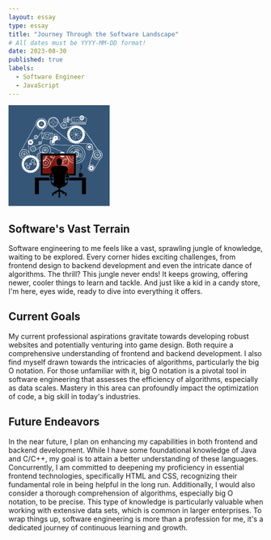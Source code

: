 ```yaml
---
layout: essay
type: essay
title: "Journey Through the Software Landscape"
# All dates must be YYYY-MM-DD format!
date: 2023-08-30
published: true
labels:
  - Software Engineer
  - JavaScript
---
```


<img width="200px" class="rounded float-start pe-4" src="../img/314imageessay.jpg">

## Software's Vast Terrain
Software engineering to me feels like a vast, sprawling jungle of knowledge, waiting to be explored. Every corner hides exciting challenges, from frontend design to backend development and even the intricate dance of algorithms. The thrill? This jungle never ends! It keeps growing, offering newer, cooler things to learn and tackle. And just like a kid in a candy store, I'm here, eyes wide, ready to dive into everything it offers.

## Current Goals

My current professional aspirations gravitate towards developing robust websites and potentially venturing into game design. Both  require a comprehensive understanding of frontend and backend development.  I also  find myself drawn towards the intricacies of algorithms, particularly the big O notation. For those unfamiliar with it, big O notation is a pivotal tool in software engineering that assesses the efficiency of algorithms, especially as data scales. Mastery in this area can profoundly impact the optimization of code, a big skill in today's industries.

## Future Endeavors

In the near future, I plan on enhancing my capabilities in both frontend and backend development. While I have some foundational knowledge of Java and C/C++, my goal is to attain a better understanding of these languages. Concurrently, I am committed to deepening my proficiency in essential frontend technologies, specifically HTML and CSS, recognizing their fundamental role in being helpful in the long run. Additionally, I would also consider a thorough comprehension of algorithms, especially big O notation, to be precise. This type of  knowledge is particularly valuable when working with extensive data sets, which is common in larger enterprises. To wrap things up, software engineering is more than a profession for me,  it's a dedicated journey of continuous learning and growth.   


